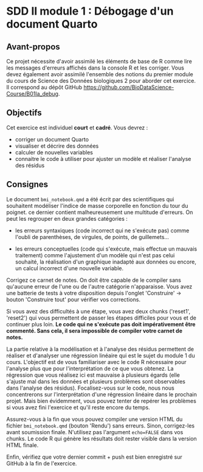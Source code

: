 # SDD II module 1 : Débogage d'un document Quarto

## Avant-propos

Ce projet nécessite d'avoir assimilé les éléments de base de R comme lire les messages d'erreurs affichés dans la console R et les corriger. Vous devez également avoir assimilé l'ensemble des notions du premier module du cours de Science des Données biologiques 2 pour aborder cet exercice. Il correspond au dépôt GitHub <https://github.com/BioDataScience-Course/B01Ia_debug>.

## Objectifs

Cet exercice est individuel **court** et **cadré**. Vous devrez :

-   corriger un document Quarto
-   visualiser et décrire des données
-   calculer de nouvelles variables
-   connaitre le code à utiliser pour ajuster un modèle et réaliser l'analyse des résidus

## Consignes

Le document `bmi_notebook.qmd` a été écrit par des scientifiques qui souhaitent modéliser l'indice de masse corporelle en fonction du tour du poignet. ce dernier contient malheureusement une multitude d'erreurs. On peut les regrouper en deux grandes catégories :

- les erreurs syntaxiques (code incorrect qui ne s'exécute pas) comme l'oubli de parenthèses, de virgules, de points, de guillemets... 

- les erreurs conceptuelles (code qui s'exécute, mais effectue un mauvais traitement) comme l'ajustement d'un modèle qui n'est pas celui souhaité, la réalisation d'un graphique inadapté aux données ou encore, un calcul incorrect d'une nouvelle variable.

Corrigez ce carnet de notes. On doit être capable de le compiler sans qu'aucune erreur de l'une ou de l'autre catégorie n'apparaisse. Vous avez une batterie de tests à votre disposition depuis l'onglet 'Construire' -> bouton 'Construire tout' pour vérifier vos corrections.

Si vous avez des difficultés à une étape, vous avez deux chunks ('reset1', 'reset2') qui vous permettent de passer les étapes difficiles pour vous et de continuer plus loin. **Le code qui ne s'exécute pas doit impérativement être commenté. Sans cela, il sera impossible de compiler votre carnet de notes.** 

La partie relative à la modélisation et à l'analyse des résidus permettent de réaliser et d'analyser une régression linéaire qui est le sujet du module 1 du cours. L'objectif est de vous familiariser avec le code R nécessaire pour l'analyse plus que pour l'interprétation de ce que vous obtenez. La régression que vous réalisez ici est mauvaise à plusieurs égards (elle s'ajuste mal dans les données et plusieurs problèmes sont observables dans l'analyse des résidus). Focalisez-vous sur le code, nous nous concentrerons sur l'interprétation d'une régression linéaire dans le prochain projet. Mais bien évidemment, vous pouvez tenter de repérer les problèmes si vous avez fini l'exercice et qu'il reste encore du temps.

 Assurez-vous à la fin que vous pouvez compiler une version HTML du fichier `bmi_notebook.qmd` (bouton 'Rendu') sans erreurs. Sinon, corrigez-les avant soumission finale. N'utilisez pas l'argument `echo=FALSE` dans vos chunks. Le code R qui génère les résultats doit rester visible dans la version HTML finale.
 
Enfin, vérifiez que votre dernier commit + push est bien enregistré sur GitHub à la fin de l'exercice.
